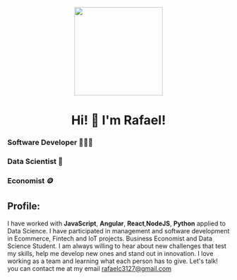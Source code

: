<p align="center" width="300">
   <img align="center" width="200" src="https://avatars.githubusercontent.com/u/81884585?v=4" />
   
   <h1 align="center">Hi! 👋 I'm Rafael!</h1>
</p>
<h3>Software Developer 👨🏻‍💻</h3>
<h3>Data Scientist 🤖</h3>
<h3>Economist 🪙</h3>

<h2> Profile: </h2>

 I have worked with **JavaScript**, **Angular**, **React**,**NodeJS**, **Python** applied to Data Science. I have participated in management and software development in Ecommerce, Fintech and IoT projects. Business Economist and Data Science Student. I am always willing to hear about new challenges that test my skills, help me develop new ones and stand out in innovation. I love working as a team and learning what each person has to give. Let's talk! you can contact me at my email rafaelc3127@gmail.com


<!--
**rafa3127/rafa3127** is a ✨ _special_ ✨ repository because its `README.md` (this file) appears on your GitHub profile.

Here are some ideas to get you started:

- 🔭 I’m currently working on ...
- 🌱 I’m currently learning ...
- 👯 I’m looking to collaborate on ...
- 🤔 I’m looking for help with ...
- 💬 Ask me about ...
- 📫 How to reach me: ...
- 😄 Pronouns: ...
- ⚡ Fun fact: ...
-->
